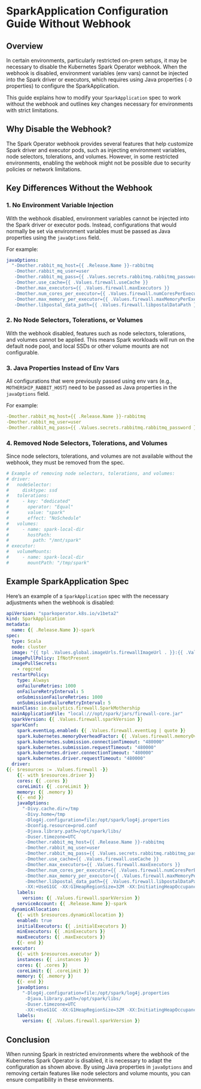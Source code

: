 # SparkApplication Configuration Guide Without Webhook

## Overview

In certain environments, particularly restricted on-prem setups, it may be necessary to disable the Kubernetes Spark Operator webhook. When the webhook is disabled, environment variables (env vars) cannot be injected into the Spark driver or executors, which requires using Java properties (`-D` properties) to configure the SparkApplication.

This guide explains how to modify your `SparkApplication` spec to work without the webhook and outlines key changes necessary for environments with strict limitations.

## Why Disable the Webhook?

The Spark Operator webhook provides several features that help customize Spark driver and executor pods, such as injecting environment variables, node selectors, tolerations, and volumes. However, in some restricted environments, enabling the webhook might not be possible due to security policies or network limitations.

## Key Differences Without the Webhook

### 1. No Environment Variable Injection

With the webhook disabled, environment variables cannot be injected into the Spark driver or executor pods. Instead, configurations that would normally be set via environment variables must be passed as Java properties using the `javaOptions` field.

For example:

```yaml
javaOptions:
  "-Dmother.rabbit_mq_host={{ .Release.Name }}-rabbitmq
   -Dmother.rabbit_mq_user=user
   -Dmother.rabbit_mq_pass={{ .Values.secrets.rabbitmq.rabbitmq_password }}
   -Dmother.use_cache={{ .Values.firewall.useCache }}
   -Dmother.max_executors={{ .Values.firewall.maxExecutors }}
   -Dmother.num_cores_per_executor={{ .Values.firewall.numCoresPerExecutor }}
   -Dmother.max_memory_per_executor={{ .Values.firewall.maxMemoryPerExecutor }}
   -Dmother.libpostal_data_path={{ .Values.firewall.libpostalDataPath }}"
```

### 2. No Node Selectors, Tolerations, or Volumes

With the webhook disabled, features such as node selectors, tolerations, and volumes cannot be applied. This means Spark workloads will run on the default node pool, and local SSDs or other volume mounts are not configurable.

### 3. Java Properties Instead of Env Vars

All configurations that were previously passed using env vars (e.g., `MOTHERSHIP_RABBIT_HOST`) need to be passed as Java properties in the `javaOptions` field.

For example:
```yaml
-Dmother.rabbit_mq_host={{ .Release.Name }}-rabbitmq
-Dmother.rabbit_mq_user=user
-Dmother.rabbit_mq_pass={{ .Values.secrets.rabbitmq.rabbitmq_password }}
```

### 4. Removed Node Selectors, Tolerations, and Volumes

Since node selectors, tolerations, and volumes are not available without the webhook, they must be removed from the spec.

```yaml
# Example of removing node selectors, tolerations, and volumes:
# driver:
#   nodeSelector: 
#     disktype: ssd
#   tolerations:
#     - key: "dedicated"
#       operator: "Equal"
#       value: "spark"
#       effect: "NoSchedule"
#   volumes:
#     - name: spark-local-dir
#       hostPath:
#         path: "/mnt/spark"
# executor:
#   volumeMounts:
#     - name: spark-local-dir
#       mountPath: "/tmp/spark"
```

## Example SparkApplication Spec

Here’s an example of a `SparkApplication` spec with the necessary adjustments when the webhook is disabled:

```yaml
apiVersion: "sparkoperator.k8s.io/v1beta2"
kind: SparkApplication
metadata:
  name: {{ .Release.Name }}-spark
spec:
  type: Scala
  mode: cluster
  image: "{{ tpl .Values.global.imageUrls.firewallImageUrl . }}:{{ .Values.firewallImage.image.firewallImageTag }}"
  imagePullPolicy: IfNotPresent
  imagePullSecrets:
    - regcred
  restartPolicy:
    type: Always
    onFailureRetries: 1000
    onFailureRetryInterval: 5
    onSubmissionFailureRetries: 1000
    onSubmissionFailureRetryInterval: 5
  mainClass: io.qualytics.firewall.SparkMothership
  mainApplicationFile: "local:///opt/spark/jars/firewall-core.jar"
  sparkVersion: {{ .Values.firewall.sparkVersion }}
  sparkConf:
    spark.eventLog.enabled: {{ .Values.firewall.eventLog | quote }}
    spark.kubernetes.memoryOverheadFactor: {{ .Values.firewall.memoryOverheadFactor | quote }}
    spark.kubernetes.submission.connectionTimeout: "480000"
    spark.kubernetes.submission.requestTimeout: "480000"
    spark.kubernetes.driver.connectionTimeout: "480000"
    spark.kubernetes.driver.requestTimeout: "480000"
  driver:
{{- $resources := .Values.firewall -}}
    {{- with $resources.driver }}
    cores: {{ .cores }}
    coreLimit: {{ .coreLimit }}
    memory: {{ .memory }}
    {{- end }}
    javaOptions:
      "-Divy.cache.dir=/tmp
       -Divy.home=/tmp
       -Dlog4j.configuration=file:/opt/spark/log4j.properties
       -Dconfig.resource=prod.conf
       -Djava.library.path=/opt/spark/libs/
       -Duser.timezone=UTC
       -Dmother.rabbit_mq_host={{ .Release.Name }}-rabbitmq
       -Dmother.rabbit_mq_user=user
       -Dmother.rabbit_mq_pass={{ .Values.secrets.rabbitmq.rabbitmq_password }}
       -Dmother.use_cache={{ .Values.firewall.useCache }}
       -Dmother.max_executors={{ .Values.firewall.maxExecutors }}
       -Dmother.num_cores_per_executor={{ .Values.firewall.numCoresPerExecutor }}
       -Dmother.max_memory_per_executor={{ .Values.firewall.maxMemoryPerExecutor }}
       -Dmother.libpostal_data_path={{ .Values.firewall.libpostalDataPath }}
       -XX:+UseG1GC -XX:G1HeapRegionSize=32M -XX:InitiatingHeapOccupancyPercent=35"
    labels:
      version: {{ .Values.firewall.sparkVersion }}
    serviceAccount: {{ .Release.Name }}-spark
  dynamicAllocation:
    {{- with $resources.dynamicAllocation }}
    enabled: true
    initialExecutors: {{ .initialExecutors }}
    minExecutors: {{ .minExecutors }}
    maxExecutors: {{ .maxExecutors }}
    {{- end }}
  executor:
    {{- with $resources.executor }}
    instances: {{ .instances }}
    cores: {{ .cores }}
    coreLimit: {{ .coreLimit }}
    memory: {{ .memory }}
    {{- end }}
    javaOptions:
      "-Dlog4j.configuration=file:/opt/spark/log4j.properties 
       -Djava.library.path=/opt/spark/libs/
       -Duser.timezone=UTC
       -XX:+UseG1GC -XX:G1HeapRegionSize=32M -XX:InitiatingHeapOccupancyPercent=35"
    labels:
      version: {{ .Values.firewall.sparkVersion }}
```

## Conclusion

When running Spark in restricted environments where the webhook of the Kubernetes Spark Operator is disabled, it is necessary to adapt the configuration as shown above. By using Java properties in `javaOptions` and removing certain features like node selectors and volume mounts, you can ensure compatibility in these environments.
